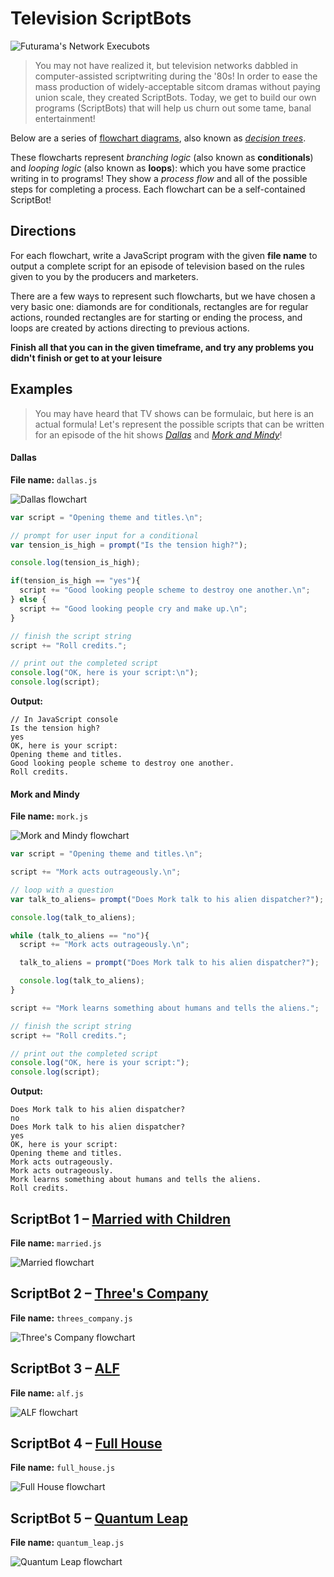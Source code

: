 # Television ScriptBots

![Futurama's Network Execubots][execubots]

> You may not have realized it, but television networks dabbled in computer-assisted scriptwriting during the '80s! In order to ease the mass production of widely-acceptable sitcom dramas without paying union scale, they created ScriptBots. Today, we get to build our own programs (ScriptBots) that will help us churn out some tame, banal entertainment!

Below are a series of [flowchart diagrams][flowcharts], also known as *[decision trees][decision_trees]*.

These flowcharts represent *branching logic* (also known as **conditionals**) and *looping logic* (also known as **loops**): which you have some practice writing in to programs! They show a *process flow* and all of the possible steps for completing a process. Each flowchart can be a self-contained ScriptBot!

## Directions

For each flowchart, write a JavaScript program with the given **file name** to output a complete script for an episode of television based on the rules given to you by the producers and marketers.

There are a few ways to represent such flowcharts, but we have chosen a very basic one: diamonds are for conditionals, rectangles are for regular actions, rounded rectangles are for starting or ending the process, and loops are created by actions directing to previous actions.

**Finish all that you can in the given timeframe, and try any problems you didn't finish or get to at your leisure**

## Examples

> You may have heard that TV shows can be formulaic, but here is an actual formula! Let's represent the possible scripts that can be written for an episode of the hit shows *[Dallas][dallas_show]* and *[Mork and Mindy][mork_show]*!

#### Dallas

**File name:** `dallas.js`

![Dallas flowchart][dallas_flow]

```js
var script = "Opening theme and titles.\n";

// prompt for user input for a conditional
var tension_is_high = prompt("Is the tension high?");

console.log(tension_is_high);

if(tension_is_high == "yes"){
  script += "Good looking people scheme to destroy one another.\n";
} else {
  script += "Good looking people cry and make up.\n";
}

// finish the script string
script += "Roll credits.";

// print out the completed script
console.log("OK, here is your script:\n");
console.log(script);
```

**Output:**

```
// In JavaScript console
Is the tension high?
yes
OK, here is your script:
Opening theme and titles.
Good looking people scheme to destroy one another.
Roll credits.
```

#### Mork and Mindy

**File name:** `mork.js`

![Mork and Mindy flowchart][mork_flow]

```js
var script = "Opening theme and titles.\n";

script += "Mork acts outrageously.\n";

// loop with a question
var talk_to_aliens= prompt("Does Mork talk to his alien dispatcher?");

console.log(talk_to_aliens);

while (talk_to_aliens == "no"){
  script += "Mork acts outrageously.\n";

  talk_to_aliens = prompt("Does Mork talk to his alien dispatcher?");

  console.log(talk_to_aliens);
}

script += "Mork learns something about humans and tells the aliens.";

// finish the script string
script += "Roll credits.";

// print out the completed script
console.log("OK, here is your script:");
console.log(script);

```

**Output:**

```
Does Mork talk to his alien dispatcher?
no
Does Mork talk to his alien dispatcher?
yes
OK, here is your script:
Opening theme and titles.
Mork acts outrageously.
Mork acts outrageously.
Mork learns something about humans and tells the aliens.
Roll credits.
```

## ScriptBot 1 &ndash; [Married with Children][married_show]

**File name:** `married.js`

![Married flowchart][married_flow]

## ScriptBot 2 &ndash; [Three's Company][threes_co_show]

**File name:** `threes_company.js`

![Three's Company flowchart][threes_co_flow]

## ScriptBot 3 &ndash; [ALF][alf_show]

**File name:** `alf.js`

![ALF flowchart][alf_flow]

## ScriptBot 4 &ndash; [Full House][full_house_show]

**File name:** `full_house.js`

![Full House flowchart][full_house_flow]

## ScriptBot 5 &ndash; [Quantum Leap][quantum_leap_show]

**File name:** `quantum_leap.js`

![Quantum Leap flowchart][quantum_leap_flow]

<!-- Links -->

[execubots]:         img/execubots.jpg
[flowcharts]:        http://en.wikipedia.org/wiki/Flowchart
[decision_trees]:    http://en.wikipedia.org/wiki/Decision_tree

[dallas_show]:       http://en.wikipedia.org/wiki/Dallas_%281978_TV_series%29
[mork_show]:         http://en.wikipedia.org/wiki/Mork_%26_Mindy
[married_show]:      http://en.wikipedia.org/wiki/Married..._with_Children
[alf_show]:          http://en.wikipedia.org/wiki/ALF_%28TV_series%29
[threes_co_show]:    http://en.wikipedia.org/wiki/Three%27s_Company
[full_house_show]:   http://en.wikipedia.org/wiki/Full_House
[quantum_leap_show]: http://en.wikipedia.org/wiki/Quantum_Leap

[dallas_flow]:       img/dallas.jpg
[mork_flow]:         img/mork.jpg
[married_flow]:      img/married.jpg
[alf_flow]:          img/alf.jpg
[threes_co_flow]:    img/threes_company.jpg
[full_house_flow]:   img/full_house.jpg
[quantum_leap_flow]: img/quantum_leap.jpg
